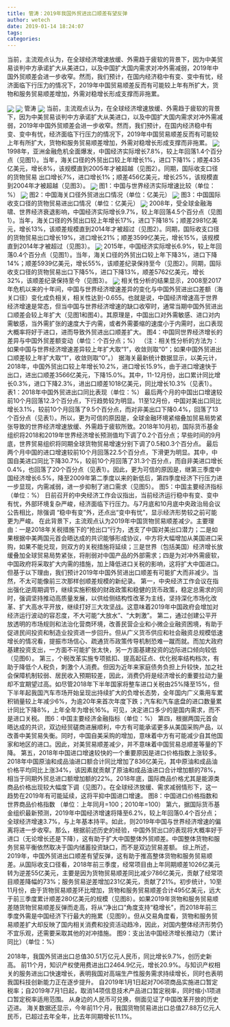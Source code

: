 ```yaml
---
title: 管涛：2019年我国外贸进出口顺差有望反弹
author: wetech
date: 2019-01-14 18:24:07
tags: 
categories: 
---
```

当前，主流观点认为，在全球经济增速放缓、外需趋于疲软的背景下，因为中美贸易谈判中方承诺扩大从美进口，以及中国扩大国内需求对冲外需减弱，2019年中国外贸顺差会进一步收窄。然而，我们预计，在国内经济稳中有变、变中有忧，经济面临下行压力的情况下，2019年中国贸易顺差反而有可能较上年有所扩大，货物和服务贸易顺差增加，外需对稳增长形成支撑而非拖累。
<!-- more -->
<img align="center" border="0" src="https://imgcdn.yicai.com/uppics/images/2019/01/4f22ce3c3c8ba73c390fb2c4f20d63c2.jpg" />
<img align="center" border="0" src="https://imgcdn.yicai.com/uppics/images/2019/01/2717f3f5a89db92d1bb953c0e8754e2d.jpg" />
管涛 
<img align="center" border="0" src="https://imgcdn.yicai.com/uppics/images/2019/01/08b783f731ae7b5c9dc88ab9e2e4cfd8.jpg" />
当前，主流观点认为，在全球经济增速放缓、外需趋于疲软的背景下，因为中美贸易谈判中方承诺扩大从美进口，以及中国扩大国内需求对冲外需减弱，2019年中国外贸顺差会进一步收窄。然而，我们预计，在国内经济稳中有变、变中有忧，经济面临下行压力的情况下，2019年中国贸易顺差反而有可能较上年有所扩大，货物和服务贸易顺差增加，外需对稳增长形成支撑而非拖累。
<img align="center" border="0" src="https://imgcdn.yicai.com/uppics/images/2019/01/6622091e38b6dd224a83f034f278df9c.jpg" />
1998年，亚洲金融危机全面爆发，中国经济实际增长7.8%，较上年回落1.4个百分点（见图1）。当年，海关口径的外贸出口较上年增长1%，进口下降1%；顺差435亿美元，增长8%，该规模直到2005年才被超越（见图2）。同期，国际收支口径的货物贸易 出口增长7%，进口增长1%；顺差456亿美元，增长25%，该规模直到2004年才被超越（见图3）。
<img align="center" border="0" src="https://imgcdn.yicai.com/uppics/images/2019/01/bcc105f55c97abcbb7330a67539a63f0.jpg" />
图1：中国与世界经济实际增速比较（单位：%）
<img align="center" border="0" src="https://imgcdn.yicai.com/uppics/images/2019/01/1c70bcd2b5088339685ecefbe738532d.jpg" />
图2：中国海关口径外贸进出口情况（单位：亿美元）
<img align="center" border="0" src="https://imgcdn.yicai.com/uppics/images/2019/01/3bfc65437ecd2398d72bee30b56d2058.jpg" />
图3：中国国际收支口径的货物贸易进出口情况（单位：亿美元）
<img align="center" border="0" src="https://imgcdn.yicai.com/uppics/images/2019/01/90573704bb2b85c8628ec694ac29015a.jpg" />
2008年，受全球金融海啸、世界经济衰退影响，中国经济实际增长9.7%，较上年回落4.5个百分点（见图1）。当年，海关口径的外贸出口较上年增长17%，进口下降18%；顺差2981亿美元，增长13%，该顺差规模直到2014年才被超过（见图2）。同期，国际收支口径的货物贸易出口增长19%，进口增长21%；顺差3599亿美元，增长15%，该规模直到2014年才被超过（见图3）。
<img align="center" border="0" src="https://imgcdn.yicai.com/uppics/images/2019/01/c3c11429874d17c55fbf413e6c204e8e.jpg" />
2015年，中国经济实际增长6.9%，较上年回落0.4个百分点（见图1）。当年，海关口径的外贸出口较上年下降3%，进口下降14%；顺差5939亿美元，增长55%，该顺差纪录保持至今（见图2）。同期，国际收支口径的货物贸易出口下降5%，进口下降13%，顺差5762亿美元，增长32%，该顺差纪录保持至今（见图3）。
<img align="center" border="0" src="https://imgcdn.yicai.com/uppics/images/2019/01/292a8664df9148035f5247d5e0df0233.jpg" />
相关性分析的结果显示，2008至2017年危机以来的十年间，中国与世界经济增速差异的变化与中国外贸进出口差额（海关口径）变化成负相关，相关性达到-0.655。也就是说，中国经济增速高于世界经济增速是常态，但当中国与世界经济增速的缺口收窄时，通常当期中国外贸进出口顺差会较上年扩大（见图1和图4）。其原理是，中国出口对外需敏感、进口对内需敏感，当外需扩张的速度大于内需，或者外需萎缩的速度小于内需时，出口表现大概率将好于进口，进而导致外贸进出口顺差扩大。
图4：中国同世界经济增长的差异与中国外贸差额变动（单位：个百分点；%）
（注：相关性分析的方法为：如果中国与世界经济增速差异较上年扩大取“1”，收敛则取“0”；如果中国外贸进出口顺差较上年扩大取“1”，收敛则取“0”。）
据海关最新统计数据显示，以美元计，2018年，中国外贸出口较上年增长10.2%，进口增长15.9%，由于进口增速快于出口，进出口顺差3566亿美元，下降15.0%。其中，11-12月份，出口累计同比增长0.3%，进口下降2.3%，进出口顺差1018亿美元，同比增长10.3%（见表1）。
表1：2018年中国外贸进出口同比表现（单位：%）
最后两个月的中国出口增速较前10个月回落12.3个百分点，下行趋势较为明显。11至12月份，中国对美出口同比增长3.1%，较前10个月回落了9.5个百分点，而对非美出口下降0.4%，回落了13个百分点（见表1）。所以，更为可信的原因是，全球金融环境紧缩叠加贸易局势紧张导致的世界经济增速放缓、外需趋于疲软所致。2018年10月初，国际货币基金组织将2018和2019年世界经济增长预测值均下调了0.2个百分点；早些时间的9月底，世界贸易组织将同期全球货物贸易增速分别下调了0.5和0.3个百分点。
最后两个月中国的进口增速较前10个月回落22.5个百分点，下滑更为明显。其中，中国自美进口同比下降30.7%，较前10个月回落了31.3个百分点，而自非美进口增长0.4%，也回落了20个百分点（见表1）。因此，更为可信的原因是，继第三季度中国经济增长6.5%，降至2009年第二季度以来的新低后，第四季度经济下行压力进一步显现，内需减弱，进一步抑制了进口需求（见图5）。
图5：中国主要经济指标（单位：%）
日前召开的中央经济工作会议指出，当前经济运行稳中有变、变中有忧，外部环境复杂严峻，经济面临下行压力。与7月底和10月底中央政治局会议公告相比，除强调 “稳中有变”外，还点出“变中有忧”，显示经济形势较之前可能更为严峻。
在此背景下，主流观点认为2019年中国货物贸易顺差减少。主要理由：一是2018年关税措施下的“抢出口”行为，透支了中国对美出口潜力；二是如果根据中美两国元首会晤达成的共识能够形成协议，中方将大幅增加从美国进口采购，如果不能兑现，则双方的关税措施将延续；三是世界（包括美国）经济增长放缓叠加全球贸易局势紧张，将削弱对中国产品的外部需求；四是为对冲外需疲软，中国政府将采取扩大内需的措施，加上降低进口关税的影响，这将扩大中国进口。
但基于以下理由，我们预计2019年中国外贸进出口顺差有可能扩大而非减少。当然，不太可能像前三次那样创顺差规模的新纪录。
第一，中央经济工作会议在指出强化逆周期调节，继续实施积极的财政政策和稳健的货币政策，稳定总需求的同时，强调坚持推动高质量发展，以供给侧结构性改革为主线，坚持深化市场化改革、扩大高水平开放，继续打好三大攻坚战。这意味着2019年中国政府会增加对经济运行波动的容忍度，不大可能“大放水”、“大刺激”。
第二，通过创建公平开放透明的市场规则和法治化营商环境，改善民营企业和小微企业融资困境，有助于促进民间投资和制造业投资进一步回升。但从广义货币供应和社会融资总规模低速增长的情况看，提振市场信心、疏通货币政策传导机制恐难一蹴而就。而加大政府基建投资支出，一方面不可能扩张太快，另一方面基建投资的边际进口倾向较低（见图6）。
第三，个税改革实施专项抵扣、提高起征点、优化税率结构档次，有助于降低个人税负，刺激个人消费。但因为近年来家庭债务负担上升较快，加之社会保障机制较弱、居民收入预期较差，因此，消费仍将是经济增长的重要拉动力量却不宜期望过高。如尽管2018年下半年国家将整车进口关税由25%降至15%，但下半年起我国汽车市场开始呈现出持续扩大的负增长态势，全年国内广义乘用车累积销量较上年减少6%，为逾20年来首次年度下跌；汽车和汽车底盘的进口数量累计同比下降8%，上年全年为增长16%。可见，决定进口多少的是国内需求，而不是进口关税。
图6：中国主要经济金融指标（单位：%）
第四，根据两国元首会晤达成的共识，双边经贸磋商进展顺利，中方有可能承诺更多从美国采购产品，以改善中美贸易失衡。同时，中国自美采购的增加，意味着中方有可能减少自其他国家和地区的进口。因此，对美贸易顺差减少，并不意味着中国贸易总顺差等量的下降。
第五，2018年中国进口增速较快的一个重要原因是进口价格指数上涨较多。2018年中国原油和成品油进口额合计同比增加了836亿美元，其中原油和成品油价格平均同比上涨34%，该因素就贡献了原油和成品油进口合计增加额的78%，相当于同期外贸总进口额增加额的22%。2018年底，国际商品价格尤其是能源类商品价格出现较大幅度下调（见图7）。在全球经济放缓、需求减弱情形下，这一趋势在2019年有可能延续，这将平抑中国进口增速。
图8：中国进口价格指数和世界商品价格指数
（单位：上年同月=100；2010年=100）
第六，据国际货币基金组织最新预测，2019年中国经济增速将降至6.2%，较上年回落0.4个百分点；全球经济增速3.7%，与上年基本持平。如此，则2019年中国与世界经济增速的偏离将进一步收窄。那么，根据前述历史的经验，中国外贸出口的表现将大概率好于进口（无论增长还是下降），这有助于扩大中国整体外贸顺差。中国整体货物和服务贸易平衡依然取决于国内储蓄投资缺口，而不是双边贸易差额。
综上所述，2019年，中国外贸进出口顺差有望反弹，这有助于推高整体货物和服务贸易顺差。从国际收支口径看，2018年前三季度，经常项目由上年同期顺差1026亿美元转为逆差55亿美元，主要是因为货物贸易顺差同比减少786亿美元，贡献了经常项目顺差降幅的73%；服务贸易逆差增加231亿美元，贡献了21%。初步统计，10至11月份，由于货物贸易顺差环比增加，货物和服务贸易顺差合计495亿美元，远大于前三季度累计顺差280亿美元的规模（见图8）。如果2019年货物和服务贸易顺差随货物贸易顺差反弹而走高，将从“净出口”角度支持“稳增长”，而2018年前三季度外需是中国经济下行最大的拖累（见图9）。但从交易角度看，货物和服务贸易顺差扩大却反映了国内相关消费和投资活动趋冷，因此，对国内整体经济形势仍不宜乐观，还需要采取其他的对冲措施。
图9：支出法中国经济增长推动力（累计同比）（单位：%）
 
 
2018年，我国外贸进出口总值30.51万亿元人民币，同比增长9.7%，创历史新高。
前11个月，知识产权使用费进出口2464.9亿元，增长20.9%。与知识产权相关的服务进出口快速增长，表明我国对高端生产性服务需求持续增长，同时也表明我国科技创新能力正在逐步提升。
自2019年1月1日起对706项商品实施进口暂定税率；自2019年7月1日起，取消14项信息技术产品进口暂定税率，同时缩小1项进口暂定税率适用范围。
从身边的人民币可兑换，侧面见证了中国改革开放的历史迈进。
海关数据还显示，今年前11个月，我国货物贸易进出口总值27.88万亿元人民币，已超过去年全年，比去年同期增长11.1%。
